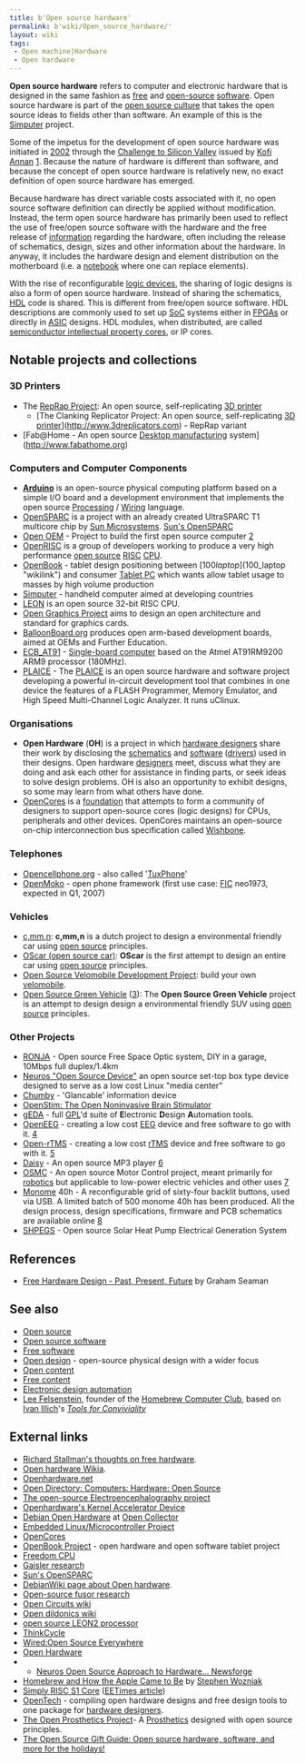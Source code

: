```yaml
---
title: b'Open source hardware'
permalink: b'wiki/Open_source_hardware/'
layout: wiki
tags:
 - Open machine|Hardware
 - Open hardware
---
```


**Open source hardware** refers to computer and electronic hardware that
is designed in the same fashion as [free](free_software "wikilink") and
[open-source](open-source_software "wikilink")
[software](software "wikilink"). Open source hardware is part of the
[open source culture](open_source_culture "wikilink") that takes the
open source ideas to fields other than software. An example of this is
the [Simputer](/wiki/Simputer "wikilink") project.

Some of the impetus for the development of open source hardware was
initiated in [2002](2002 "wikilink") through the [Challenge to Silicon
Valley](/wiki/Challenge_to_Silicon_Valley "wikilink") issued by [Kofi
Annan](/wiki/Kofi_Annan "wikilink")
[1](http://news.com.com/2010-1069-964507.html?tag=lh). Because the
nature of hardware is different than software, and because the concept
of open source hardware is relatively new, no exact definition of open
source hardware has emerged.

Because hardware has direct variable costs associated with it, no open
source software definition can directly be applied without modification.
Instead, the term open source hardware has primarily been used to
reflect the use of free/open source software with the hardware and the
free release of [information](information "wikilink") regarding the
hardware, often including the release of schematics, design, sizes and
other information about the hardware. In anyway, it includes the
hardware design and element distribution on the motherboard (i.e. a
[notebook](laptop "wikilink") where one can replace elements).

With the rise of reconfigurable [logic
devices](/wiki/Programmable_logic_device "wikilink"), the sharing of logic
designs is also a form of open source hardware. Instead of sharing the
schematics, [HDL](hardware_description_language "wikilink") code is
shared. This is different from free/open source software. HDL
descriptions are commonly used to set up
[SoC](/wiki/System-on-a-chip "wikilink") systems either in
[FPGAs](/wiki/Field-programmable_gate_array "wikilink") or directly in
[ASIC](/wiki/Application-specific_integrated_circuit "wikilink") designs. HDL
modules, when distributed, are called [semiconductor intellectual
property cores](semiconductor_intellectual_property_core "wikilink"), or
IP cores.

Notable projects and collections
--------------------------------

### 3D Printers

-   The [RepRap Project](/wiki/RepRap_Project "wikilink"): An open source,
    self-replicating [3D printer](3D_printer "wikilink")
    -   [The Clanking Replicator Project: An open source,
        self-replicating [3D
        printer](3D_printer "wikilink")](http://www.3dreplicators.com) -
        RepRap variant
-   [Fab@Home - An open source [Desktop
    manufacturing](/wiki/Desktop_manufacturing "wikilink")
    system](http://www.fabathome.org)

### Computers and Computer Components

-   **[Arduino](/wiki/Arduino "wikilink")** is an open-source physical
    computing platform based on a simple I/O board and a development
    environment that implements the open source
    [Processing](/wiki/Processing_(programming_language) "wikilink") /
    [Wiring](http://wiring.org.co/) language.
-   [OpenSPARC](/wiki/OpenSPARC "wikilink") is a project with an already
    created UltraSPARC T1 multicore chip by [Sun
    Microsystems](/wiki/Sun_Microsystems "wikilink"). [Sun's
    OpenSPARC](http://opensparc.net)
-   [Open OEM](/wiki/Open_OEM "wikilink") - Project to build the first open
    source computer
    [2](http://www.innovationstage.com/openoem/index.php)
-   [OpenRISC](/wiki/OpenRISC "wikilink") is a group of developers working to
    produce a very high performance [open
    source](open_source "wikilink") [RISC](/wiki/RISC "wikilink")
    [CPU](central_processing_unit "wikilink").
-   [OpenBook](/wiki/OpenBook_Project "wikilink") - tablet design positioning
    between [$100 laptop]($100_laptop "wikilink") and consumer [Tablet
    PC](/wiki/Tablet_PC "wikilink") which wants allow tablet usage to masses
    by high volume production
-   [Simputer](/wiki/Simputer "wikilink") - handheld computer aimed at
    developing countries
-   [LEON](/wiki/LEON "wikilink") is an open source 32-bit RISC CPU.
-   [Open Graphics Project](/wiki/Open_Graphics_Project "wikilink") aims to
    design an open architecture and standard for graphics cards.
-   [BalloonBoard.org](/wiki/BalloonBoard.org "wikilink") produces open
    arm-based development boards, aimed at OEMs and Further Education.
-   [ECB\_AT91](/wiki/ECB_AT91 "wikilink") - [Single-board
    computer](/wiki/Single-board_computer "wikilink") based on the Atmel
    AT91RM9200 ARM9 processor (180MHz).
-   [PLAICE](/wiki/PLAICE "wikilink") - The
    [PLAICE](http://flash-plaice.wikispaces.com) is an open source
    hardware and software project developing a powerful in-circuit
    development tool that combines in one device the features of a FLASH
    Programmer, Memory Emulator, and High Speed Multi-Channel Logic
    Analyzer. It runs uClinux.

### Organisations

-   **Open Hardware** (**OH**) is a project in which [hardware
    designers](hardware_design "wikilink") share their work by
    disclosing the [schematics](schematic "wikilink") and
    [software](software "wikilink")
    ([drivers](/wiki/Device_driver "wikilink")) used in their designs. Open
    hardware [designers](designers "wikilink") meet, discuss what they
    are doing and ask each other for assistance in finding parts, or
    seek ideas to solve design problems. OH is also an opportunity to
    exhibit designs, so some may learn from what others have done.
-   [OpenCores](/wiki/OpenCores "wikilink") is a
    [foundation](foundation "wikilink") that attempts to form a
    community of designers to support open-source cores (logic designs)
    for CPUs, peripherals and other devices. OpenCores maintains an
    open-source on-chip interconnection bus specification called
    [Wishbone](/wiki/Wishbone_(computer_bus) "wikilink").

### Telephones

-   [Opencellphone.org](http://www.opencellphone.org) - also called
    '[TuxPhone](/wiki/TuxPhone "wikilink")'
-   [OpenMoko](/wiki/OpenMoko "wikilink") - open phone framework (first use
    case: [FIC](/wiki/First_International_Computer "wikilink") neo1973,
    expected in Q1, 2007)

### Vehicles

-   [c,mm,n](c,mm,n "wikilink"): **c,mm,n** is a dutch project to design
    a environmental friendly car using [open
    source](open_source "wikilink") principles.
-   [OScar (open source car)](/wiki/OScar_(open_source_car) "wikilink"):
    **OScar** is the first attempt to design an entire car using [open
    source](open_source "wikilink") principles.
-   [Open Source Velomobile Development
    Project](http://www.ihpva.org/wiki/index.php/Open_Source_Velomobile_Development_Project):
    build your own [velomobile](velomobile "wikilink").
-   [Open Source Green Vehicle](/wiki/Open_Source_Green_Vehicle "wikilink")
    ([3](http://www.osgv.org/)): The **Open Source Green Vehicle**
    project is an attempt to design design a environmental friendly SUV
    using [open source](open_source "wikilink") principles.

### Other Projects

-   [RONJA](/wiki/RONJA "wikilink") - Open source Free Space Optic system, DIY
    in a garage, 10Mbps full duplex/1.4km
-   [Neuros "Open Source Device"](/wiki/Neuros_Technology "wikilink") an open
    source set-top box type device designed to serve as a low cost Linux
    "media center"
-   [Chumby](/wiki/Chumby "wikilink") - 'Glancable' information device
-   [OpenStim: The Open Noninvasive Brain
    Stimulator](http://transcenmentalism.org/OpenStim/)
-   [gEDA](gEDA "wikilink") - full [GPL](/wiki/GPL "wikilink")'d suite of
    **E**lectronic **D**esign **A**utomation tools.
-   [OpenEEG](/wiki/OpenEEG "wikilink") - creating a low cost
    [EEG](/wiki/EEG "wikilink") device and free software to go with it.
    [4](http://openeeg.sourceforge.net/)
-   [Open-rTMS](/wiki/Open-rTMS "wikilink") - creating a low cost
    [rTMS](/wiki/Transcranial_magnetic_stimulation "wikilink") device and free
    software to go with it. [5](http://open-rtms.sourceforge.net/)
-   [Daisy](/wiki/Daisy_MP3_Player "wikilink") - An open source MP3 player
    [6](http://www.teuthis.com/html/daisy_mp3.html)
-   [OSMC](/wiki/OSMC "wikilink") - An open source Motor Control project,
    meant primarily for [robotics](robotics "wikilink") but applicable
    to low-power electric vehicles and other uses
    [7](http://www.robotpower.com/osmc_info/)
-   [Monome](/wiki/Monome "wikilink") 40h - A reconfigurable grid of
    sixty-four backlit buttons, used via USB. A limited batch of 500
    monome 40h has been produced. All the design process, design
    specifications, firmware and PCB schematics are available online
    [8](http://monome.org/)
-   [SHPEGS](/wiki/SHPEGS "wikilink") - Open source Solar Heat Pump Electrical
    Generation System

References
----------

-   [Free Hardware Design - Past, Present,
    Future](http://www.opencollector.org/Whyfree/freedesign.html) by
    Graham Seaman

See also
--------

-   [Open source](/wiki/Open_source "wikilink")
-   [Open source software](/wiki/Open_source_software "wikilink")
-   [Free software](/wiki/Free_software "wikilink")
-   [Open design](/wiki/Open_design "wikilink") - open-source physical design
    with a wider focus
-   [Open content](/wiki/Open_content "wikilink")
-   [Free content](/wiki/Free_content "wikilink")
-   [Electronic design
    automation](/wiki/Electronic_design_automation "wikilink")
-   [Lee Felsenstein](/wiki/Lee_Felsenstein "wikilink"), founder of the
    [Homebrew Computer Club](/wiki/Homebrew_Computer_Club "wikilink"), based
    on [Ivan Illich](/wiki/Ivan_Illich "wikilink")'s [*Tools for
    Conviviality*](http://todd.cleverchimp.com/tools_for_conviviality/)

External links
--------------

-   [Richard Stallman's thoughts on free
    hardware](http://features.linuxtoday.com/news_story.php3?ltsn=1999-06-22-005-05-NW-LF).
-   [Open hardware Wikia](http://opensource.wikia.com/wiki/Main_Page).
-   [Openhardware.net](http://www.openhardware.net)
-   [Open Directory: Computers: Hardware: Open
    Source](http://dmoz.org/Computers/Hardware/Open_Source/)
-   [The open-source Electroencephalography
    project](http://openeeg.sourceforge.net/doc/)
-   [Openhardware's Kernel Accelerator
    Device](http://www.openhardware.de)
-   [Debian Open
    Hardware](http://opencollector.org/Whyfree/open_hardware.html) at
    [Open Collector](http://opencollector.org/)
-   [Embedded Linux/Microcontroller Project](http://www.uclinux.org)
-   [OpenCores](http://www.opencores.org)
-   [OpenBook Project](http://www.obook.info) - open hardware and open
    software tablet project
-   [Freedom CPU](http://www.f-cpu.org/)
-   [Gaisler research](http://www.gaisler.com/)
-   [Sun's OpenSPARC](http://opensparc.net)
-   [DebianWiki page about Open
    hardware](http://wiki.debian.org/open_hardware).
-   [Open-source fusor research](http://fusor.net/)
-   [Open Circuits wiki](http://opencircuits.com/)
-   [Open dildonics wiki](http://www.opendildonics.org/)
-   [open source LEON2
    processor](http://www.gaisler.com/products/leon2/leon.html)
-   [ThinkCycle](http://www.thinkcycle.org/)
-   [Wired:Open Source
    Everywhere](http://www.wired.com/wired/archive/11.11/opensource.html)
-   [Open Hardware](http://recentchangescamp.org/OpenHardware)
-   -   [Neuros Open Source Approach to Hardware...
    Newsforge](http://software.newsforge.com/article.pl?sid=05/09/13/1631226)
-   [Homebrew and How the Apple Came to
    Be](http://www.atariarchives.org/deli/homebrew_and_how_the_apple.php)
    by [Stephen Wozniak](/wiki/Stephen_Wozniak "wikilink")
-   [Simply RISC S1 Core](http://www.srisc.com/) ([EETimes
    article](http://www.eetimes.eu/193000635))
-   [OpenTech](http://www.opencores.org/projects.cgi/web/opentech/about) -
    compiling open hardware designs and free design tools to one package
    for [hardware designers](hardware_design "wikilink").
-   [The Open Prosthetics Project](http://www.openprosthetics.org/)- A
    [Prosthetics](/wiki/Prosthetics "wikilink") designed with open source
    principles.
-   [The Open Source Gift Guide: Open source hardware, software, and
    more for the
    holidays!](http://www.makezine.com/blog/archive/2006/11/the_open_source_1.html)
